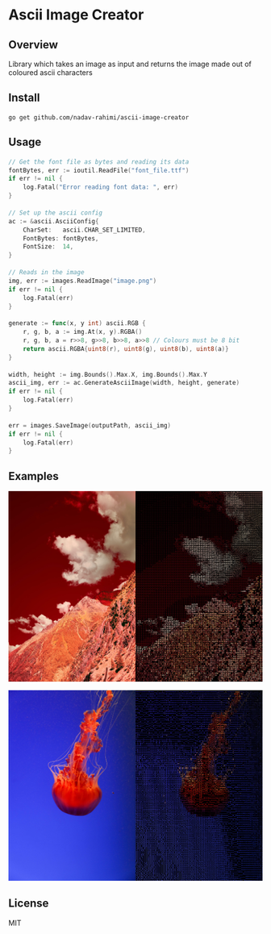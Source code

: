 # Ascii Image Creator
## Overview
Library which takes an image as input and returns the image made out of coloured ascii characters

## Install
```
go get github.com/nadav-rahimi/ascii-image-creator
```

## Usage
```go
// Get the font file as bytes and reading its data
fontBytes, err := ioutil.ReadFile("font_file.ttf")
if err != nil {
    log.Fatal("Error reading font data: ", err)
}

// Set up the ascii config
ac := &ascii.AsciiConfig{
    CharSet:   ascii.CHAR_SET_LIMITED,
    FontBytes: fontBytes,
    FontSize:  14,
}

// Reads in the image
img, err := images.ReadImage("image.png")
if err != nil {
    log.Fatal(err)
}

generate := func(x, y int) ascii.RGB {
    r, g, b, a := img.At(x, y).RGBA()
    r, g, b, a = r>>8, g>>8, b>>8, a>>8 // Colours must be 8 bit
    return ascii.RGBA{uint8(r), uint8(g), uint8(b), uint8(a)}
}

width, height := img.Bounds().Max.X, img.Bounds().Max.Y
ascii_img, err := ac.GenerateAsciiImage(width, height, generate)
if err != nil {
    log.Fatal(err)
}

err = images.SaveImage(outputPath, ascii_img)
if err != nil {
    log.Fatal(err)
}
```

## Examples
![example 1](assets/1.jpeg)

![example 2](assets/2.jpeg)

## License
MIT